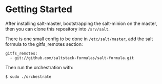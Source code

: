 Getting Started
===============

After installing salt-master, bootstrapping the salt-minion on the master, then you can clone this repository into `/srv/salt`.

There is one small config to be done in `/etc/salt/master`, add the salt formula to the gitfs_remotes section:

    gitfs_remotes:
      - git://github.com/saltstack-formulas/salt-formula.git

Then run the orchestration with:

    $ sudo ./orchestrate
